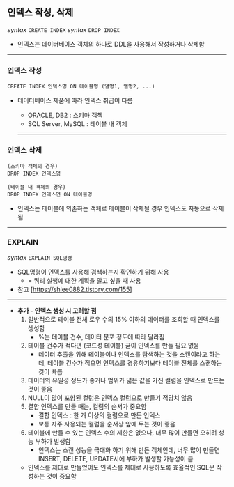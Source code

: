 ## 인덱스 작성, 삭제
*syntax* ``CREATE INDEX``
*syntax* ``DROP INDEX``
* 인덱스는 데이터베이스 객체의 하나로 DDL을 사용해서 작성하거나 삭제함

----

### 인덱스 작성
```CREATE INDEX 인덱스명 ON 테이블명 (열명1, 열명2, ...)```
* 데이터베이스 제품에 따라 인덱스 취급이 다름
  * ORACLE, DB2 : 스키마 객첵
  * SQL Server, MySQL : 테이블 내 객체
  
  ----

### 인덱스 삭제
```
(스키마 객체의 경우)
DROP INDEX 인덱스명

(테이블 내 객체의 경우)
DROP INDEX 인덱스면 ON 테이블명
```
* 인덱스는 테이블에 의존하는 객체로 테이블이 삭제될 경우 인덱스도 자동으로 삭제됨

----

### EXPLAIN
*syntax* ``EXPLAIN SQL명령``
* SQL명령이 인덱스를 사용해 검색하는지 확인하기 위해 사용
  * = 쿼리 실행에 대한 계획을 알고 싶을 때 사용
* 참고 [https://shlee0882.tistory.com/155]


----

* **추가 - 인덱스 생성 시 고려할 점**
  1. 일반적으로 테이블 전체 로우 수의 15% 이하의 데이터를 조회할 때 인덱스를 생성함
      * %는 테이블 건수, 데이터 분포 정도에 따라 달라짐
  2. 테이블 건수가 적다면 (코드성 테이블) 굳이 인덱스를 만들 필요 없음
      * 데이터 추출을 위해 테이블이나 인덱스를 탐색하는 것을 스캔이라고 하는데, 테이블 건수가 적으면 인덱스를 경유하기보다 테이블 전체를 스캔하는 것이 빠름
  3. 데이터의 유일성 정도가 좋거나 범위가 넓은 값을 가진 컬럼을 인덱스로 만드는 것이 좋음
  4. NULL이 많이 포함된 컬럼은 인덱스 컬럼으로 만들기 적당치 않음
  5. 결합 인덱스를 만들 때는, 컬럼의 순서가 중요함
      * 결합 인덱스 : 한 개 이상의 컬럼으로 만든 인덱스
      * 보통 자주 사용되는 컬럼을 순서상 앞에 두는 것이 좋음
  6. 테이블에 만들 수 있는 인덱스 수의 제한은 없으나, 너무 많이 만들면 오히려 성능 부하가 발생함
      * 인덱스는 스캔 성능을 극대화 하기 위해 만든 객체인데, 너무 많이 만들면 INSERT, DELETE, UPDATE시에 부하가 발생할 가능성이 큼
  * 인덱스를 제대로 만들었어도 인덱스를 제대로 사용하도록 효율적인 SQL문 작성하는 것이 중요함
